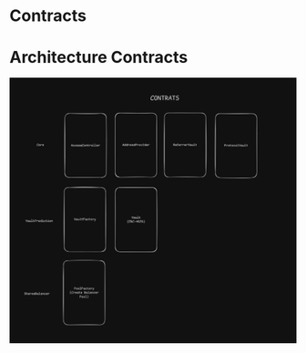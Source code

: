 # Contracts

# Architecture Contracts

<a href="./assets/contracts.png" target="_blank" title="Cliquez pour agrandir">
  <img src="./assets/contracts.png" alt="Architecture des Contrats">
</a>

